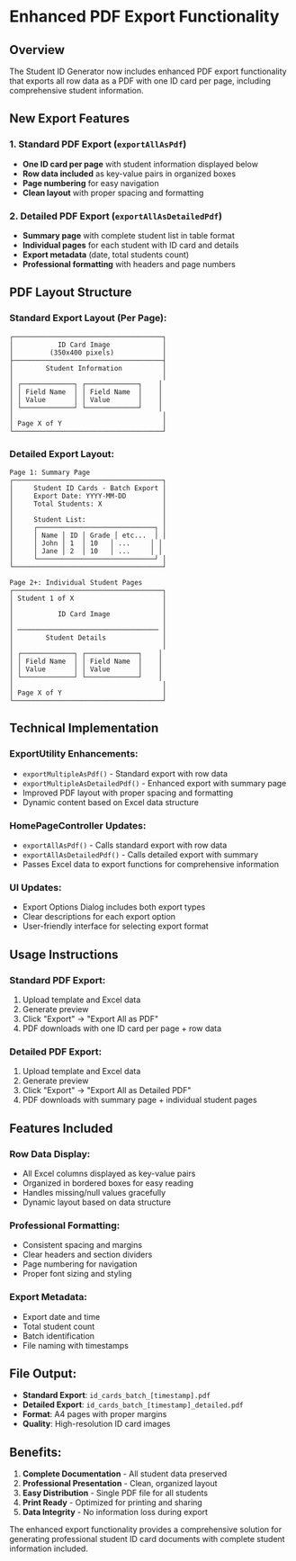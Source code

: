 # Enhanced PDF Export Functionality

## Overview
The Student ID Generator now includes enhanced PDF export functionality that exports all row data as a PDF with one ID card per page, including comprehensive student information.

## New Export Features

### 1. Standard PDF Export (`exportAllAsPdf`)
- **One ID card per page** with student information displayed below
- **Row data included** as key-value pairs in organized boxes
- **Page numbering** for easy navigation
- **Clean layout** with proper spacing and formatting

### 2. Detailed PDF Export (`exportAllAsDetailedPdf`)
- **Summary page** with complete student list in table format
- **Individual pages** for each student with ID card and details
- **Export metadata** (date, total students count)
- **Professional formatting** with headers and page numbers

## PDF Layout Structure

### Standard Export Layout (Per Page):
```
┌─────────────────────────────────────┐
│           ID Card Image             │
│         (350x400 pixels)            │
├─────────────────────────────────────┤
│        Student Information          │
│                                     │
│ ┌─────────────┐ ┌─────────────┐    │
│ │ Field Name  │ │ Field Name  │    │
│ │ Value       │ │ Value       │    │
│ └─────────────┘ └─────────────┘    │
│                                     │
│ Page X of Y                         │
└─────────────────────────────────────┘
```

### Detailed Export Layout:
```
Page 1: Summary Page
┌─────────────────────────────────────┐
│     Student ID Cards - Batch Export │
│     Export Date: YYYY-MM-DD         │
│     Total Students: X               │
│                                     │
│     Student List:                   │
│     ┌─────────────────────────────┐ │
│     │ Name │ ID │ Grade │ etc...  │ │
│     │ John │ 1  │ 10   │ ...     │ │
│     │ Jane │ 2  │ 10   │ ...     │ │
│     └─────────────────────────────┘ │
└─────────────────────────────────────┘

Page 2+: Individual Student Pages
┌─────────────────────────────────────┐
│ Student 1 of X                      │
│                                     │
│           ID Card Image             │
│                                     │
│ ─────────────────────────────────── │
│        Student Details              │
│                                     │
│ ┌─────────────┐ ┌─────────────┐    │
│ │ Field Name  │ │ Field Name  │    │
│ │ Value       │ │ Value       │    │
│ └─────────────┘ └─────────────┘    │
│                                     │
│ Page X of Y                         │
└─────────────────────────────────────┘
```

## Technical Implementation

### ExportUtility Enhancements:
- `exportMultipleAsPdf()` - Standard export with row data
- `exportMultipleAsDetailedPdf()` - Enhanced export with summary page
- Improved PDF layout with proper spacing and formatting
- Dynamic content based on Excel data structure

### HomePageController Updates:
- `exportAllAsPdf()` - Calls standard export with row data
- `exportAllAsDetailedPdf()` - Calls detailed export with summary
- Passes Excel data to export functions for comprehensive information

### UI Updates:
- Export Options Dialog includes both export types
- Clear descriptions for each export option
- User-friendly interface for selecting export format

## Usage Instructions

### Standard PDF Export:
1. Upload template and Excel data
2. Generate preview
3. Click "Export" → "Export All as PDF"
4. PDF downloads with one ID card per page + row data

### Detailed PDF Export:
1. Upload template and Excel data
2. Generate preview
3. Click "Export" → "Export All as Detailed PDF"
4. PDF downloads with summary page + individual student pages

## Features Included

### Row Data Display:
- All Excel columns displayed as key-value pairs
- Organized in bordered boxes for easy reading
- Handles missing/null values gracefully
- Dynamic layout based on data structure

### Professional Formatting:
- Consistent spacing and margins
- Clear headers and section dividers
- Page numbering for navigation
- Proper font sizing and styling

### Export Metadata:
- Export date and time
- Total student count
- Batch identification
- File naming with timestamps

## File Output:
- **Standard Export**: `id_cards_batch_[timestamp].pdf`
- **Detailed Export**: `id_cards_batch_[timestamp]_detailed.pdf`
- **Format**: A4 pages with proper margins
- **Quality**: High-resolution ID card images

## Benefits:
1. **Complete Documentation** - All student data preserved
2. **Professional Presentation** - Clean, organized layout
3. **Easy Distribution** - Single PDF file for all students
4. **Print Ready** - Optimized for printing and sharing
5. **Data Integrity** - No information loss during export

The enhanced export functionality provides a comprehensive solution for generating professional student ID card documents with complete student information included.
